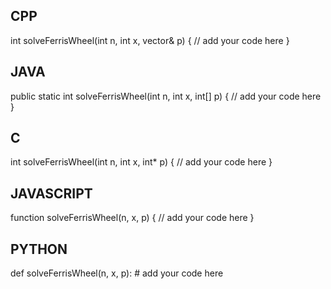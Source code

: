 ## CPP

int solveFerrisWheel(int n, int x, vector<int>& p) {
    // add your code here
}

## JAVA

public static int solveFerrisWheel(int n, int x, int[] p) {
    // add your code here
}

## C

int solveFerrisWheel(int n, int x, int* p) {
    // add your code here
}

## JAVASCRIPT

function solveFerrisWheel(n, x, p) {
    // add your code here
}

## PYTHON

def solveFerrisWheel(n, x, p):
    # add your code here